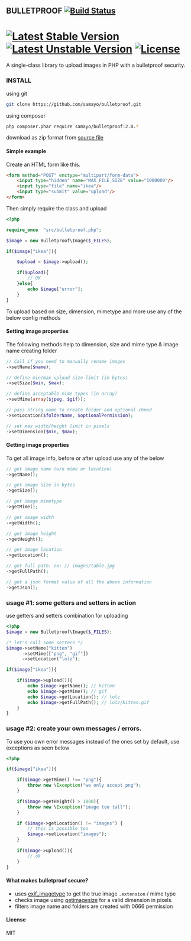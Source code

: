 ## BULLETPROOF [![Build Status](https://travis-ci.org/samayo/bulletproof.svg?branch=master)](https://travis-ci.org/samayo/bulletproof.svg?branch=master)
[![Latest Stable Version](https://poser.pugx.org/bullet-proof/image-uploader/v/stable.svg)](https://packagist.org/packages/bullet-proof/image-uploader) [![Latest Unstable Version](https://poser.pugx.org/bullet-proof/image-uploader/v/unstable.svg)](https://packagist.org/packages/bullet-proof/image-uploader) [![License](https://poser.pugx.org/bullet-proof/image-uploader/license.svg)](https://packagist.org/packages/bullet-proof/image-uploader)    
=======================================

A single-class library to upload images in PHP with a bulletproof security.

### INSTALL
using git
````bash
git clone https://github.com/samayo/bulletproof.git
````
using composer
````bash
php composer.phar require samayo/bulletproof:2.0.*
````
download as zip format from [source file][bulletproof_link]

#### Simple example

Create an HTML form like this. 
````html
<form method="POST" enctype="multipart/form-data">
	<input type="hidden" name="MAX_FILE_SIZE" value="1000000"/>
	<input type="file" name="ikea"/>
	<input type="submit" value="upload"/>
</form>
````
Then simply require the class and upload
````php 
<?php

require_once  "src/bulletproof.php";

$image = new Bulletproof\Image($_FILES);

if($image["ikea"]){

	$upload = $image->upload(); 

	if($upload){
		// OK
	}else{
		echo $image["error"]; 
	}
}
````
To upload based on size, dimension, mimetype and more use any of the below config methods
#### Setting image properties
The following methods help to dimension, size and mime type & image name creating folder
````php  
// Call if you need to manually rename images
->setName($name); 

// define min/max upload size limit (in bytes) 
->setSize($min, $max); 

// define acceptable mime types (in array)
->setMime(array($jpeg, $gif));  

// pass string name to create folder and optional chmod 
->setLocation($folderName, $optionalPermission); 

// set max width/height limit in pixels
->setDimension($min, $max);  
````
#### Getting image properties
To get all image info, before or after upload use any of the below
````php 
// get image name (w/o mime or location)
->getName();

// get image size in bytes
->getSize();

// get image mimetype
->getMime();

// get image width
->getWidth();

// get image height
->getHeight();

// get image location
->getLocation();

// get full path. ex: // images/table.jpg
->getFullPath();

// get a json format value of all the above information
->getJson();
````
### usage #1: some getters and setters in action 
use getters and setters combination for uploading
````php 
<?php 
$image = new Bulletproof\Image($_FILES);

/* let"s call some setters */
$image->setName("kitten")
      ->setMime(["png", "gif"])
      ->setLocation("lolz");

if($image["ikea"]){

	if($image->upload()){
		echo $image->getName(); // kitten
		echo $image->getMime(); // gif
		echo $image->getLocation(); // lolz
		echo $image->getFullPath(); // lolz/kitten.gif
	}
}
```` 
### usage #2: create your own messages / errors. 
To use you own error messages instead of the ones set by default, use 
exceptions as seen below
````php 
<?php  

if($image["ikea"]){

	if($image->getMime() !== "png"){
		throw new \Exception("we only accept png"); 
	}

	if($image->getHeight() > 1000){
		throw new \Exception("image too tall"); 
	}

	if ($image->getLocation() != "images") {
		// this is possible too
		$image->setLocation("images"); 
	} 
	
	if($image->upload()){
		// ok
	}
}
````
#### What makes bulletproof secure? 
* uses [exif_imagetype][exif_imagetype_link] to get the true image `.extension` / mime type
* checks image using [getimagesize][getimagesize_link] for a valid dimension in pixels.
* filters image name and folders are created with 0666 permission


#### License  
MIT

[bulletproof_link]: http://github.com/samayo/bulletproof
[exif_imagetype_link]: http://php.net/manual/de/function.exif-imagetype.php
[getimagesize_link]: http://php.net/manual/en/function.getimagesize.php